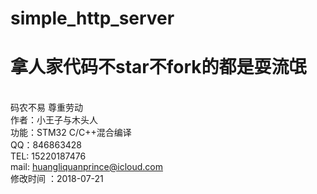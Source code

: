 # simple_http_server
# 拿人家代码不star不fork的都是耍流氓
<br>码农不易 尊重劳动
<br>作者：小王子与木头人
<br>功能：STM32 C/C++混合编译 
<br>QQ：846863428 
<br>TEL: 15220187476 
<br>mail: huangliquanprince@icloud.com 
<br>修改时间 ：2018-07-21 